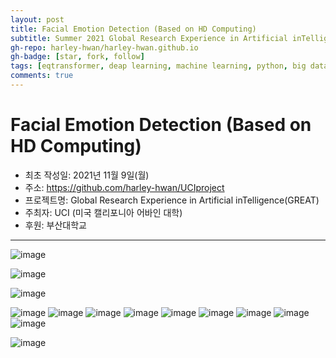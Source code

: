 ```yaml
---
layout: post
title: Facial Emotion Detection (Based on HD Computing)
subtitle: Summer 2021 Global Research Experience in Artificial inTelligence(GREAT)
gh-repo: harley-hwan/harley-hwan.github.io
gh-badge: [star, fork, follow]
tags: [eqtransformer, deap learning, machine learning, python, big data science]
comments: true
---
```


# Facial Emotion Detection (Based on HD Computing)

- 최초 작성일: 2021년 11월 9일(월)
- 주소: <https://github.com/harley-hwan/UCIproject>
- 프로젝트명: Global Research Experience in Artificial inTelligence(GREAT) 
- 주최자: UCI (미국 캘리포니아 어바인 대학)
- 후원: 부산대학교

---

![image](https://user-images.githubusercontent.com/68185569/140916214-8f603bbe-c414-4600-9181-627e46f9a7c7.png)

![image](https://user-images.githubusercontent.com/68185569/140916168-83624611-c216-4e7b-834f-0527b4e92cba.png)

![image](https://user-images.githubusercontent.com/68185569/140916249-fb07e1a3-184f-462f-a9b4-bb934b54710e.png)

![image](https://user-images.githubusercontent.com/68185569/140916274-e02c9e67-3c14-45c5-88a2-808735b9ad3d.png)
![image](https://user-images.githubusercontent.com/68185569/140916310-5e15c08f-5bc5-4081-a36c-ffac53d149d6.png)
![image](https://user-images.githubusercontent.com/68185569/140916355-8d0e8485-b1da-4f19-aee2-6515a7714354.png)
![image](https://user-images.githubusercontent.com/68185569/140916387-929fafcc-51e3-4672-91c3-2404055b3438.png)
![image](https://user-images.githubusercontent.com/68185569/140916414-51d45dac-1e74-44c5-9382-320f97f6da8b.png)
![image](https://user-images.githubusercontent.com/68185569/140916446-eef2d716-0283-4771-9f95-97d56652db00.png)
![image](https://user-images.githubusercontent.com/68185569/140916478-b6cab7de-8b98-474a-a9e1-d3e454ec21b3.png)
![image](https://user-images.githubusercontent.com/68185569/140916510-510eb930-69a6-410d-9d43-5bf6231ed9c7.png)
![image](https://user-images.githubusercontent.com/68185569/140916548-78dfa0e4-b13d-4a0a-9e2a-da3a967d63a5.png)

![image](https://user-images.githubusercontent.com/68185569/140916577-85455578-9837-4c08-821e-60163afadb13.png)

